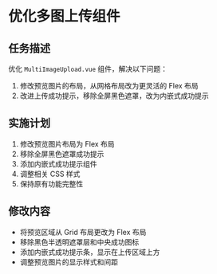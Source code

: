 # 优化多图上传组件

## 任务描述
优化 `MultiImageUpload.vue` 组件，解决以下问题：
1. 修改预览图片的布局，从网格布局改为更灵活的 Flex 布局
2. 改进上传成功提示，移除全屏黑色遮罩，改为内嵌式成功提示

## 实施计划
1. 修改预览图片布局为 Flex 布局
2. 移除全屏黑色遮罩成功提示
3. 添加内嵌式成功提示组件
4. 调整相关 CSS 样式
5. 保持原有功能完整性

## 修改内容
- 将预览区域从 Grid 布局更改为 Flex 布局
- 移除黑色半透明遮罩层和中央成功图标
- 添加内嵌式成功提示条，显示在上传区域上方
- 调整预览图片的显示样式和间距